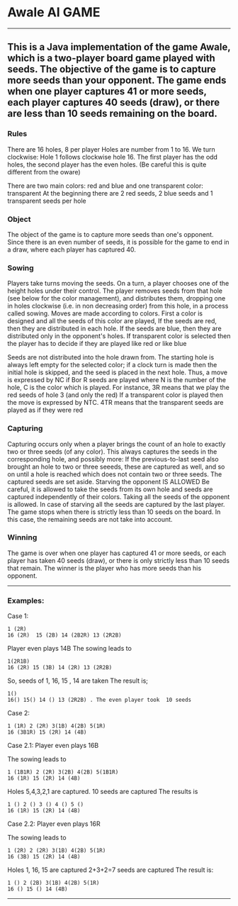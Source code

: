 # Awale AI GAME

---

This is a Java implementation of the game Awale, which is a two-player board game played with seeds. 
The objective of the game is to capture more seeds than your opponent. The game ends when one player captures 41 
or more seeds, each player captures 40 seeds (draw), or there are less than 10 seeds remaining on the board.
--------------------------------------------------------------------

### Rules

There are 16 holes, 8 per player
Holes are number from 1 to 16. We turn clockwise: Hole 1 follows clockwise hole 16. 
The first player has the odd holes, the second player has the even holes.
(Be careful this is quite different from the oware)

There are two main colors: red and blue and one transparent color: transparent 
At the beginning there are 2 red seeds, 2 blue seeds and 1 transparent seeds  per hole

### Object
The object of the game is to capture more seeds than one's opponent. Since there is an even number of seeds, it is 
possible for the game to end in a draw, where each player has captured 40.

### Sowing
Players take turns moving the seeds. On a turn, a player chooses one of the height holes under their control. The 
player removes seeds from that hole (see below for the color management), and distributes them, dropping one in 
holes clockwise (i.e. in non decreasing order) from this hole, in a process called sowing. 
Moves are made according to colors. First a color is designed and all the seeds of this color are played, 
If the seeds are red, then they are distributed in each hole. If the seeds are blue, then they are distributed only
in the opponent's holes. If transparent color is selected then the player has to decide if they are played like red
or like blue

Seeds are not distributed into the hole drawn from. The starting hole is always left empty for the selected color; 
if a clock turn is made then the initial hole is skipped, and the seed is placed in the next hole. 
Thus, a move is expressed by NC if Bor R seeds are played where N is the number of the hole, C is the color which 
is played.
For instance, 3R means that we play the red seeds of hole 3 (and only the red) 
If a transparent color is played then the move is expressed by NTC. 4TR means that the transparent seeds are 
played as if they were red

### Capturing
Capturing occurs only when a player brings the count of an hole to exactly two or three seeds (of any color). 
This always captures the seeds in the corresponding hole, and possibly more: If the previous-to-last seed also 
brought an hole to two or three seeeds, these are captured as well, and so on until a hole is reached which does 
not contain two or three seeds. The captured seeds are set aside. Starving the opponent IS ALLOWED
Be careful, it is allowed to take the seeds from its own hole and seeds are captured independently of their colors.
Taking all the seeds of the opponent is allowed. In case of starving all the seeds are captured by the last player.
The game stops when there is strictly less than 10 seeds on the board. In this case, the remaining seeds are not take 
into account.

### Winning
The game is over when one player has captured 41 or more seeds, or each player has taken 40 seeds (draw), or there 
is only strictly less than 10 seeds that remain. The winner is the player who has more seeds than his opponent.

---

### Examples:

Case 1:
```code
1 (2R)
16 (2R)  15 (2B) 14 (2B2R) 13 (2R2B)
```
Player even plays 14B
The sowing leads to
```code
1(2R1B)
16 (2R) 15 (3B) 14 (2R) 13 (2R2B)
```
So, seeds of 1, 16, 15 , 14 are taken
The result is;
```code
1()
16() 15() 14 () 13 (2R2B) . The even player took  10 seeds
```
Case 2:
```code
1 (1R) 2 (2R) 3(1B) 4(2B) 5(1R)
16 (3B1R) 15 (2R) 14 (4B)
```
Case 2.1:
Player even plays 16B

The sowing leads to
```code
1 (1B1R) 2 (2R) 3(2B) 4(2B) 5(1B1R)
16 (1R) 15 (2R) 14 (4B)
```
Holes 5,4,3,2,1 are captured. 10 seeds are captured
The results is
```code
1 () 2 () 3 () 4 () 5 ()
16 (1R) 15 (2R) 14 (4B)
```
Case 2.2:
Player even plays 16R

The sowing leads to
```code
1 (2R) 2 (2R) 3(1B) 4(2B) 5(1R)
16 (3B) 15 (2R) 14 (4B)
```

Holes 1, 16, 15 are captured 2+3+2=7 seeds are captured
The result is:
```code
1 () 2 (2B) 3(1B) 4(2B) 5(1R)
16 () 15 () 14 (4B)
```
---